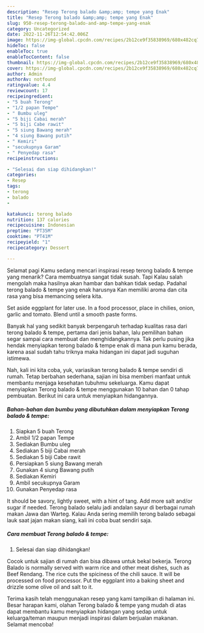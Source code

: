 ```yaml
---
description: "Resep Terong balado &amp;amp; tempe yang Enak"
title: "Resep Terong balado &amp;amp; tempe yang Enak"
slug: 950-resep-terong-balado-and-amp-tempe-yang-enak
category: Uncategorized
date: 2022-11-26T12:54:42.006Z
image: https://img-global.cpcdn.com/recipes/2b12ce9f35838969/680x482cq70/terong-balado-tempe-foto-resep-utama.jpg
hideToc: false
enableToc: true
enableTocContent: false
thumbnail: https://img-global.cpcdn.com/recipes/2b12ce9f35838969/680x482cq70/terong-balado-tempe-foto-resep-utama.jpg
cover: https://img-global.cpcdn.com/recipes/2b12ce9f35838969/680x482cq70/terong-balado-tempe-foto-resep-utama.jpg
author: Admin
authorAv: notfound
ratingvalue: 4.4
reviewcount: 17
recipeingredient:
- "5 buah Terong"
- "1/2 papan Tempe"
- " Bumbu uleg"
- "5 biji Cabai merah"
- "5 biji Cabe rawit"
- "5 siung Bawang merah"
- "4 siung Bawang putih"
- " Kemiri"
- "secukupnya Garam"
- " Penyedap rasa"
recipeinstructions:

- "Selesai dan siap dihidangkan!"
categories:
- Resep
tags:
- terong
- balado
- 

katakunci: terong balado  
nutrition: 137 calories
recipecuisine: Indonesian
preptime: "PT35M"
cooktime: "PT41M"
recipeyield: "1"
recipecategory: Dessert

---
```



Selamat pagi Kamu sedang mencari inspirasi resep terong balado &amp; tempe yang menarik? Cara membuatnya sangat tidak susah. Tapi Kalau salah mengolah maka hasilnya akan hambar dan bahkan tidak sedap. Padahal terong balado &amp; tempe yang enak harusnya Kan memiliki aroma dan cita rasa yang bisa memancing selera kita.


Set aside eggplant for later use. In a food processor, place in chilies, onion, garlic and tomato. Blend until a smooth paste forms.

Banyak hal yang sedikit banyak berpengaruh terhadap kualitas rasa dari terong balado &amp; tempe, pertama dari jenis bahan, lalu pemilihan bahan segar sampai cara membuat dan menghidangkannya. Tak perlu pusing jika hendak menyiapkan terong balado &amp; tempe enak di mana pun kamu berada, karena asal sudah tahu triknya maka hidangan ini dapat jadi suguhan istimewa.


Nah, kali ini kita coba, yuk, variasikan terong balado &amp; tempe sendiri di rumah. Tetap berbahan sederhana, sajian ini bisa memberi manfaat untuk membantu menjaga kesehatan tubuhmu sekeluarga. Kamu dapat menyiapkan Terong balado &amp; tempe menggunakan 10 bahan dan 0 tahap pembuatan. Berikut ini cara untuk menyiapkan hidangannya.

<!--inarticleads1-->

##### Bahan-bahan dan bumbu yang dibutuhkan dalam menyiapkan Terong balado &amp; tempe:

1. Siapkan 5 buah Terong
1. Ambil 1/2 papan Tempe
1. Sediakan  Bumbu uleg
1. Sediakan 5 biji Cabai merah
1. Sediakan 5 biji Cabe rawit
1. Persiapkan 5 siung Bawang merah
1. Gunakan 4 siung Bawang putih
1. Sediakan  Kemiri
1. Ambil secukupnya Garam
1. Gunakan  Penyedap rasa


It should be savory, lightly sweet, with a hint of tang. Add more salt and/or sugar if needed. Terong balado selalu jadi andalan sayur di berbagai rumah makan Jawa dan Warteg. Kalau Anda sering memilih terong balado sebagai lauk saat jajan makan siang, kali ini coba buat sendiri saja. 

<!--inarticleads2-->

##### Cara membuat Terong balado &amp; tempe:


1. Selesai dan siap dihidangkan!

Cocok untuk sajian di rumah dan bisa dibawa untuk bekal bekerja. Terong Balado is normally served with warm rice and other meat dishes, such as Beef Rendang. The rice cuts the spiciness of the chili sauce. It will be processed on food processor. Put the eggplant into a baking sheet and drizzle some olive oil and salt to it. 

Terima kasih telah menggunakan resep yang kami tampilkan di halaman ini. Besar harapan kami, olahan Terong balado &amp; tempe yang mudah di atas dapat membantu kamu menyiapkan hidangan yang sedap untuk keluarga/teman maupun menjadi inspirasi dalam berjualan makanan. Selamat mencoba!

